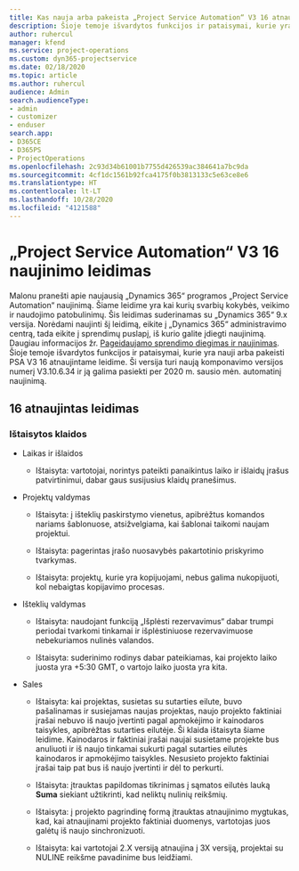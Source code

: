 ```yaml
---
title: Kas nauja arba pakeista „Project Service Automation“ V3 16 atnaujintame leidime
description: Šioje temoje išvardytos funkcijos ir pataisymai, kurie yra pasiekiami „Project Service Automation“ V3 16 atnaujintame leidime.
author: ruhercul
manager: kfend
ms.service: project-operations
ms.custom: dyn365-projectservice
ms.date: 02/18/2020
ms.topic: article
ms.author: ruhercul
audience: Admin
search.audienceType:
- admin
- customizer
- enduser
search.app:
- D365CE
- D365PS
- ProjectOperations
ms.openlocfilehash: 2c93d34b61001b7755d426539ac384641a7bc9da
ms.sourcegitcommit: 4cf1dc1561b92fca4175f0b3813133c5e63ce8e6
ms.translationtype: HT
ms.contentlocale: lt-LT
ms.lasthandoff: 10/28/2020
ms.locfileid: "4121588"
---
```

# <a name="project-service-automation-update-release-16-v3"></a>„Project Service Automation“ V3 16 naujinimo leidimas

Malonu pranešti apie naujausią „Dynamics 365“ programos „Project Service Automation“ naujinimą. Šiame leidime yra kai kurių svarbių kokybės, veikimo ir naudojimo patobulinimų.  Šis leidimas suderinamas su „Dynamics 365“ 9.x versija. Norėdami naujinti šį leidimą, eikite į „Dynamics 365“ administravimo centrą, tada eikite į sprendimų puslapį, iš kurio galite įdiegti naujinimą. Daugiau informacijos žr. [Pageidaujamo sprendimo diegimas ir naujinimas](https://docs.microsoft.com/dynamics365/project-service/upgrade-psa-home-page).
Šioje temoje išvardytos funkcijos ir pataisymai, kurie yra nauji arba pakeisti PSA V3 16 atnaujintame leidime. Ši versija turi naują komponavimo versijos numerį V3.10.6.34 ir ją galima pasiekti per 2020 m. sausio mėn. automatinį naujinimą.


## <a name="update-release-16"></a>16 atnaujintas leidimas

### <a name="bug-fixes"></a>Ištaisytos klaidos

-   Laikas ir išlaidos

    -   Ištaisyta: vartotojai, norintys pateikti panaikintus laiko ir išlaidų įrašus patvirtinimui, dabar gaus susijusius klaidų pranešimus.

-   Projektų valdymas

    -   Ištaisyta: į išteklių paskirstymo vienetus, apibrėžtus komandos nariams šablonuose, atsižvelgiama, kai šablonai taikomi naujam projektui.

    -   Ištaisyta: pagerintas įrašo nuosavybės pakartotinio priskyrimo tvarkymas.

    -   Ištaisyta: projektų, kurie yra kopijuojami, nebus galima nukopijuoti, kol nebaigtas kopijavimo procesas.

-   Išteklių valdymas

    -   Ištaisyta: naudojant funkciją „Išplėsti rezervavimus“ dabar trumpi periodai tvarkomi tinkamai ir išplėstiniuose rezervavimuose nebekuriamos nulinės valandos.

    -   Ištaisyta: suderinimo rodinys dabar pateikiamas, kai projekto laiko juosta yra +5:30 GMT, o vartojo laiko juosta yra kita.

-   Sales

    -   Ištaisyta: kai projektas, susietas su sutarties eilute, buvo pašalinamas ir susiejamas naujas projektas, naujo projekto faktiniai įrašai nebuvo iš naujo įvertinti pagal apmokėjimo ir kainodaros taisykles, apibrėžtas sutarties eilutėje. Ši klaida ištaisyta šiame leidime. Kainodaros ir faktiniai įrašai naujai susietame projekte bus anuliuoti ir iš naujo tinkamai sukurti pagal sutarties eilutės kainodaros ir apmokėjimo taisykles. Nesusieto projekto faktiniai įrašai taip pat bus iš naujo įvertinti ir dėl to perkurti.

    -   Ištaisyta: įtrauktas papildomas tikrinimas į sąmatos eilutės lauką **Suma** siekiant užtikrinti, kad neliktų nulinių reikšmių.

    -   Ištaisyta: į projekto pagrindinę formą įtrauktas atnaujinimo mygtukas, kad, kai atnaujinami projekto faktiniai duomenys, vartotojas juos galėtų iš naujo sinchronizuoti.

    -   Ištaisyta: kai vartotojai 2.X versiją atnaujina į 3X versiją, projektai su NULINE reikšme pavadinime bus leidžiami.

